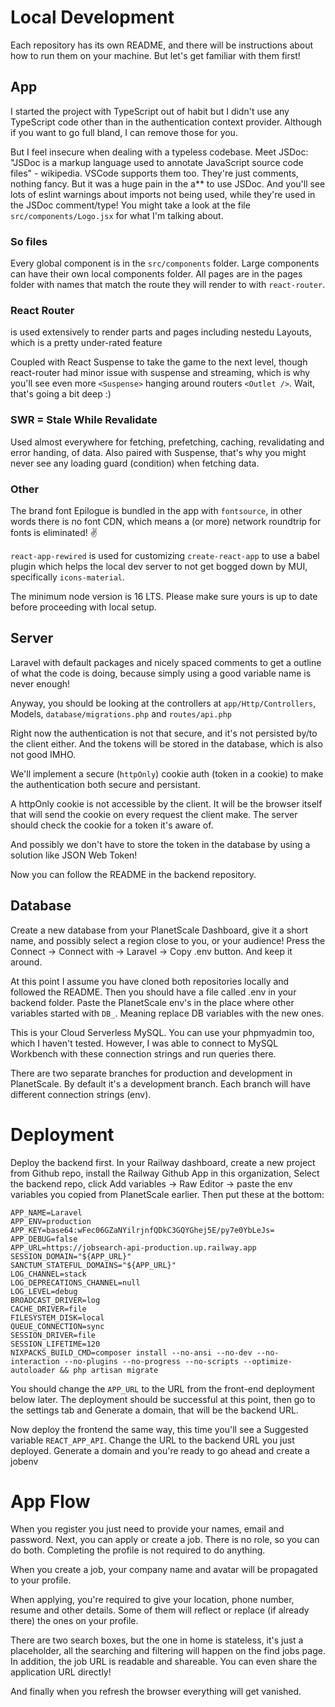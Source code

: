 # Local Development

Each repository has its own README, and there will be instructions about how to run them on your machine. But let's get familiar with them first!

## App

I started the project with TypeScript out of habit but I didn't use any TypeScript code other than in the authentication context provider. Although if you want to go full bland, I can remove those for you.

But I feel insecure when dealing with a typeless codebase. Meet JSDoc: "JSDoc is a markup language used to annotate JavaScript source code files" - wikipedia. VSCode supports them too. They're just comments, nothing fancy. But it was a huge pain in the a** to use JSDoc. And you'll see lots of eslint warnings about imports not being used, while they're used in the JSDoc comment/type! You might take a look at the file `src/components/Logo.jsx` for what I'm talking about.

### So files

Every global component is in the `src/components` folder. Large components can have their own local components folder. All pages are in the pages folder with names that match the route they will render to with `react-router`.

### React Router

is used extensively to render parts and pages including nestedu Layouts, which is a pretty under-rated feature

Coupled with React Suspense to take the game to the next level, though react-router had minor issue with suspense and streaming, which is why you'll see even more `<Suspense>` hanging around routers `<Outlet />`. Wait, that's going a bit deep :)

### SWR = Stale While Revalidate

Used almost everywhere for fetching, prefetching, caching, revalidating and error handing, of data. Also paired with Suspense, that's why you might never see any loading guard (condition) when fetching data.

### Other

The brand font Epilogue is bundled in the app with `fontsource`, in other words there is no font CDN, which means a (or more) network roundtrip for fonts is eliminated! ✌️

`react-app-rewired` is used for customizing `create-react-app` to use a babel plugin which helps the local dev server to not get bogged down by MUI, specifically `icons-material`.

The minimum node version is 16 LTS. Please make sure yours is up to date before proceeding with local setup.

## Server

Laravel with default packages and nicely spaced comments to get a outline of what the code is doing, because simply using a good variable name is never enough!

Anyway, you should be looking at the controllers at `app/Http/Controllers`, Models, `database/migrations.php` and `routes/api.php`

Right now the authentication is not that secure, and it's not persisted by/to the client either. And the tokens will be stored in the database, which is also not good IMHO.

We'll implement a secure (`httpOnly`) cookie auth (token in a cookie) to make the authentication both secure and persistant.

A httpOnly cookie is not accessible by the client. It will be the browser itself that will send the cookie on every request the client make. The server should check the cookie for a token it's aware of.

And possibly we don't have to store the token in the database by using a solution like JSON Web Token!

Now you can follow the README in the backend repository.

## Database

Create a new database from your PlanetScale Dashboard, give it a short name, and possibly select a region close to you, or your audience! Press the Connect -> Connect with -> Laravel -> Copy .env button. And keep it around.

At this point I assume you have cloned both repositories locally and followed the README. Then you should have a file called .env in your backend folder. Paste the PlanetScale env's in the place where other variables started with `DB_`. Meaning replace DB variables with the new ones.

This is your Cloud Serverless MySQL. You can use your phpmyadmin too, which I haven't tested. However, I was able to connect to MySQL Workbench with these connection strings and run queries there.

There are two separate branches for production and development in PlanetScale. By default it's a development branch. Each branch will have different connection strings (env).

# Deployment

Deploy the backend first. In your Railway dashboard, create a new project from Github repo, install the Railway Github App in this organization, Select the backend repo, click Add variables -> Raw Editor -> paste the env variables you copied from PlanetScale earlier. Then put these at the bottom:

```env
APP_NAME=Laravel
APP_ENV=production
APP_KEY=base64:wFec06GZaNYilrjnfQDkC3GQYGhej5E/py7e0YbLeJs=
APP_DEBUG=false
APP_URL=https://jobsearch-api-production.up.railway.app
SESSION_DOMAIN="${APP_URL}"
SANCTUM_STATEFUL_DOMAINS="${APP_URL}"
LOG_CHANNEL=stack
LOG_DEPRECATIONS_CHANNEL=null
LOG_LEVEL=debug
BROADCAST_DRIVER=log
CACHE_DRIVER=file
FILESYSTEM_DISK=local
QUEUE_CONNECTION=sync
SESSION_DRIVER=file
SESSION_LIFETIME=120
NIXPACKS_BUILD_CMD=composer install --no-ansi --no-dev --no-interaction --no-plugins --no-progress --no-scripts --optimize-autoloader && php artisan migrate
```

You should change the `APP_URL` to the URL from the front-end deployment below later. The deployment should be successful at this point, then go to the settings tab and Generate a domain, that will be the backend URL.

Now deploy the frontend the same way, this time you'll see a Suggested variable `REACT_APP_API`. Change the URL to the backend URL you just deployed. Generate a domain and you're ready to go ahead and create a jobenv

# App Flow

When you register you just need to provide your names, email and password. Next, you can apply or create a job. There is no role, so you can do both. Completing the profile is not required to do anything.

When you create a job, your company name and avatar will be propagated to your profile.

When applying, you're required to give your location, phone number, resume and other details. Some of them will reflect or replace (if already there) the ones on your profile.

There are two search boxes, but the one in home is stateless, it's just a placeholder, all the searching and filtering will happen on the find jobs page. In addition, the job URL is readable and shareable. You can even share the application URL directly!

And finally when you refresh the browser everything will get vanished.
